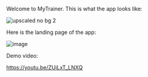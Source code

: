 Welcome to MyTrainer. This is what the app looks like:

![upscaled no bg 2](https://github.com/aryanv175/MyTrainer/assets/91381804/d83ba4d3-aa65-460a-ab13-0f2e50e4d1de)


Here is the landing page of the app:

![image](https://github.com/aryanv175/MyTrainer/assets/91381804/d1992811-5f70-4a27-b099-ecbe3a0fb699)



Demo video:

https://youtu.be/ZUiLxT_LNXQ
